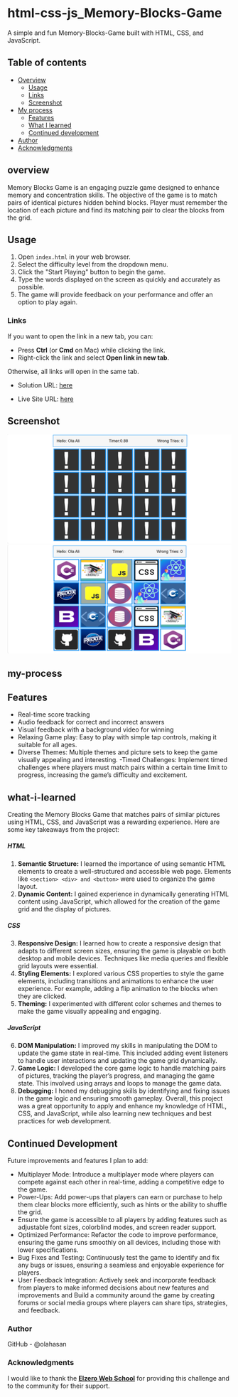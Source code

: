 # html-css-js_Memory-Blocks-Game
A simple and fun Memory-Blocks-Game built with HTML, CSS, and JavaScript.


## Table of contents

- [Overview](#overview)
  - [Usage](#Usage)
  - [Links](#links)
  - [Screenshot](#Screenshot)
- [My process](#my-process)
  - [Features](#Features)
  - [What I learned](#what-i-learned)
  - [Continued development](#continued-development)
- [Author](#author)
- [Acknowledgments](#Acknowledgments)


## overview
Memory Blocks Game is an engaging puzzle game designed to enhance memory and concentration skills. The objective of the game is to match pairs of identical pictures hidden behind blocks. Player must remember the location of each picture and find its matching pair to clear the blocks from the grid.

## Usage
1. Open `index.html` in your web browser.
2. Select the difficulty level from the dropdown menu.
3. Click the "Start Playing" button to begin the game.
4. Type the words displayed on the screen as quickly and accurately as possible.
5. The game will provide feedback on your performance and offer an option to play again.

### Links

If you want to open the link in a new tab, you can:

- Press **Ctrl** (or **Cmd** on Mac) while clicking the link.
- Right-click the link and select **Open link in new tab**.

Otherwise, all links will open in the same tab.


- Solution URL: [here](https://github.com/olahasan/html-css-js_Memory-Blocks-Game)

- Live Site URL: [here](https://olahasan.github.io/html-css-js_Memory-Blocks-Game/)

 ## Screenshot
 
![Screenshot](./images/screenshot.png)
![Screenshot](./images/screenshot2.png)

## my-process

## Features
- Real-time score tracking
- Audio feedback for correct and incorrect answers
- Visual feedback with a background video for winning
- Relaxing Game play: Easy to play with simple tap controls, making it suitable for all ages.
- Diverse Themes: Multiple themes and picture sets to keep the game visually appealing and interesting.
-Timed Challenges: Implement timed challenges where players must match pairs within a certain time limit to progress, increasing the game’s difficulty and excitement.

## what-i-learned
Creating the Memory Blocks Game that matches pairs of similar pictures using HTML, CSS, and JavaScript was a rewarding experience. Here are some key takeaways from the project:

##### **HTML**
1. **Semantic Structure:** I learned the importance of using semantic HTML elements to create a well-structured and accessible web page. Elements like ```<section> <div> and <button>``` were used to organize the game layout.
2. **Dynamic Content:** I gained experience in dynamically generating HTML content using JavaScript, which allowed for the creation of the game grid and the display of pictures.

##### **CSS**
3. **Responsive Design:** I learned how to create a responsive design that adapts to different screen sizes, ensuring the game is playable on both desktop and mobile devices. Techniques like media queries and flexible grid layouts were essential.
4. **Styling Elements:** I explored various CSS properties to style the game elements, including transitions and animations to enhance the user experience. For example, adding a flip animation to the blocks when they are clicked.
5. **Theming:** I experimented with different color schemes and themes to make the game visually appealing and engaging.

##### **JavaScript**
6. **DOM Manipulation:** I improved my skills in manipulating the DOM to update the game state in real-time. This included adding event listeners to handle user interactions and updating the game grid dynamically.
7. **Game Logic:** I developed the core game logic to handle matching pairs of pictures, tracking the player’s progress, and managing the game state. This involved using arrays and loops to manage the game data.
8. **Debugging:** I honed my debugging skills by identifying and fixing issues in the game logic and ensuring smooth gameplay.
Overall, this project was a great opportunity to apply and enhance my knowledge of HTML, CSS, and JavaScript, while also learning new techniques and best practices for web development.

## Continued Development
Future improvements and features I plan to add:
- Multiplayer Mode: Introduce a multiplayer mode where players can compete against each other in real-time, adding a competitive edge to the game.
- Power-Ups: Add power-ups that players can earn or purchase to help them clear blocks more efficiently, such as hints or the ability to shuffle the grid.
- Ensure the game is accessible to all players by adding features such as adjustable font sizes, colorblind modes, and screen reader support.
- Optimized Performance: Refactor the code to improve performance, ensuring the game runs smoothly on all devices, including those with lower specifications.
- Bug Fixes and Testing: Continuously test the game to identify and fix any bugs or issues, ensuring a seamless and enjoyable experience for players.
- User Feedback Integration: Actively seek and incorporate feedback from players to make informed decisions about new features and improvements and Build a community around the game by creating forums or social media groups where players can share tips, strategies, and feedback.


### Author

GitHub - @olahasan

### Acknowledgments

I would like to thank the **[Elzero Web School](https://elzero.org/)** for providing this challenge and to the community for their support.



